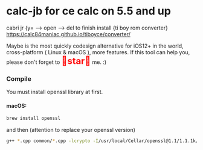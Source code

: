 # calc-jb for ce calc on 5.5 and up
cabri jr {y= --> open --> del to finish install
{ti boy rom converter}
https://calc84maniac.github.io/tiboyce/converter/


Maybe is the most quickly codesign alternative for iOS12+ in the world, cross-platform ( Linux & macOS ), more features.
If this tool can help you, please don't forget to <font color=#FF0000 size=5>🌟**star**🌟</font> me. :)
### Compile

You must install openssl library at first.

#### macOS:

```bash
brew install openssl
```
and then (attention to replace your openssl version)
```bash
g++ *.cpp common/*.cpp -lcrypto -I/usr/local/Cellar/openssl@1.1/1.1.1k/include -L/usr/local/Cellar/openssl@1.1/1.1.1k/lib -O3 -o zsign
```


